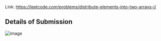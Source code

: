 Link: https://leetcode.com/problems/distribute-elements-into-two-arrays-i/
## Details of Submission
![image](https://github.com/mgalang229/LeetCode-Distribute-Elements-Into-Two-Arrays-I/assets/51401355/1f2f8dc7-5b6f-4dbd-a8f1-e9089039c44d)
